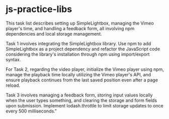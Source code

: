 # js-practice-libs

This task list describes setting up SimpleLightbox, managing the Vimeo player's time, and handling a feedback form, all involving npm dependencies and local storage management.

Task 1 involves integrating the SimpleLightbox library. Use npm to add SimpleLightbox as a project dependency and refactor the JavaScript code considering the library's installation through npm using import/export syntax.

For Task 2, regarding the video player, initialize the Vimeo player using npm, manage the playback time locally utilizing the Vimeo player's API, and ensure playback continues from the last saved position even after a page reload.

Task 3 involves managing a feedback form, storing input values locally when the user types something, and clearing the storage and form fields upon submission. Implement lodash.throttle to limit storage updates to once every 500 milliseconds."
